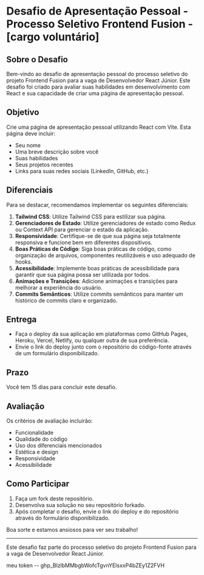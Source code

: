 # Desafio de Apresentação Pessoal - Processo Seletivo Frontend Fusion - [cargo voluntário]

## Sobre o Desafio

Bem-vindo ao desafio de apresentação pessoal do processo seletivo do projeto Frontend Fusion para a vaga de Desenvolvedor React Júnior. Este desafio foi criado para avaliar suas habilidades em desenvolvimento com React e sua capacidade de criar uma página de apresentação pessoal.

## Objetivo

Crie uma página de apresentação pessoal utilizando React com Vite. Esta página deve incluir:

- Seu nome
- Uma breve descrição sobre você
- Suas habilidades
- Seus projetos recentes
- Links para suas redes sociais (LinkedIn, GitHub, etc.)

## Diferenciais

Para se destacar, recomendamos implementar os seguintes diferenciais:

1. **Tailwind CSS**: Utilize Tailwind CSS para estilizar sua página.
2. **Gerenciadores de Estado**: Utilize gerenciadores de estado como Redux ou Context API para gerenciar o estado da aplicação.
3. **Responsividade**: Certifique-se de que sua página seja totalmente responsiva e funcione bem em diferentes dispositivos.
4. **Boas Práticas de Código**: Siga boas práticas de código, como organização de arquivos, componentes reutilizáveis e uso adequado de hooks.
5. **Acessibilidade**: Implemente boas práticas de acessibilidade para garantir que sua página possa ser utilizada por todos.
6. **Animações e Transições**: Adicione animações e transições para melhorar a experiência do usuário.
7. **Commits Semânticos**: Utilize commits semânticos para manter um histórico de commits claro e organizado.

## Entrega

- Faça o deploy da sua aplicação em plataformas como GitHub Pages, Heroku, Vercel, Netlify, ou qualquer outra de sua preferência.
- Envie o link do deploy junto com o repositório do código-fonte através de um formulário disponibilizado.

## Prazo

Você tem 15 dias para concluir este desafio.

## Avaliação

Os critérios de avaliação incluirão:

- Funcionalidade
- Qualidade do código
- Uso dos diferenciais mencionados
- Estética e design
- Responsividade
- Acessibilidade

## Como Participar

1. Faça um fork deste repositório.
2. Desenvolva sua solução no seu repositório forkado.
3. Após completar o desafio, envie o link do deploy e do repositório através do formulário disponibilizado.

Boa sorte e estamos ansiosos para ver seu trabalho!

---

Este desafio faz parte do processo seletivo do projeto Frontend Fusion para a vaga de Desenvolvedor React Júnior.



meu token -- 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 